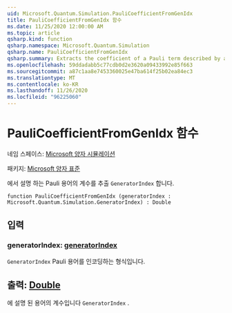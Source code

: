 ```yaml
---
uid: Microsoft.Quantum.Simulation.PauliCoefficientFromGenIdx
title: PauliCoefficientFromGenIdx 함수
ms.date: 11/25/2020 12:00:00 AM
ms.topic: article
qsharp.kind: function
qsharp.namespace: Microsoft.Quantum.Simulation
qsharp.name: PauliCoefficientFromGenIdx
qsharp.summary: Extracts the coefficient of a Pauli term described by a `GeneratorIndex`.
ms.openlocfilehash: 59ddadabb5c77cdb0d2e3620a09433992e85f663
ms.sourcegitcommit: a87c1aa8e7453360025e47ba614f25b02ea84ec3
ms.translationtype: MT
ms.contentlocale: ko-KR
ms.lasthandoff: 11/26/2020
ms.locfileid: "96225060"
---
```

# <a name="paulicoefficientfromgenidx-function"></a>PauliCoefficientFromGenIdx 함수

네임 스페이스: [Microsoft 양자 시뮬레이션](xref:Microsoft.Quantum.Simulation)

패키지: [Microsoft 양자 표준](https://nuget.org/packages/Microsoft.Quantum.Standard)


에서 설명 하는 Pauli 용어의 계수를 추출 `GeneratorIndex` 합니다.

```qsharp
function PauliCoefficientFromGenIdx (generatorIndex : Microsoft.Quantum.Simulation.GeneratorIndex) : Double
```


## <a name="input"></a>입력

### <a name="generatorindex--generatorindex"></a>generatorIndex: [generatorIndex](xref:Microsoft.Quantum.Simulation.GeneratorIndex)

`GeneratorIndex` Pauli 용어를 인코딩하는 형식입니다.



## <a name="output--double"></a>출력: [Double](xref:microsoft.quantum.lang-ref.double)

에 설명 된 용어의 계수입니다 `GeneratorIndex` .